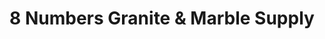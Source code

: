 ---
title: "8 Numbers Granite & Marble Supply"
url: /taytay/8-numbers-granite-and-marble-supply/
shop: doityourself
---